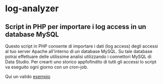 # log-analyzer
<h2>Script in PHP per importare i log access in un database MySQL</h2>

Questo script in PHP consente di importare i dati (log access) degli accessi al tuo server Apache all'interno di un database MySQL.
Su tale database potrai effettuare delle utilissime analisi utilizzando i connettori MySQL di Data Studio. Per crearti uno storico appfofindito di tutti gli accessi lo script va eseguito ogni giorno con un cron-job.

Qui un valido <a href="https://datastudio.google.com/open/0B4XIs_msfiVTaUdubExIREZkdTQ">esempio</a>

